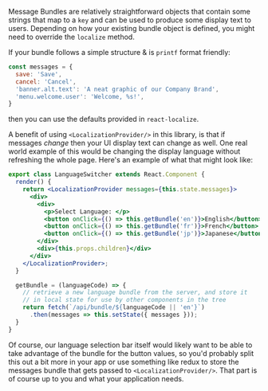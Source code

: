 Message Bundles are relatively straightforward objects that contain some
strings that map to a `key` and can be used to produce some display text
to users. Depending on how your existing bundle object is defined, you
might need to override the `localize` method.

If your bundle follows a simple structure & is `printf` format friendly:

```js
const messages = {
  save: 'Save',
  cancel: 'Cancel',
  'banner.alt.text': 'A neat graphic of our Company Brand',
  'menu.welcome.user': 'Welcome, %s!',
}
```

then you can use the defaults provided in `react-localize`.

A benefit of using `<LocalizationProvider/>` in this library, is that if
messages _change_ then your UI display text can change as well. One real
world example of this would be changing the display language without
refreshing the whole page. Here's an example of what that might look like:

```jsx
export class LanguageSwitcher extends React.Component {
  render() {
    return <LocalizationProvider messages={this.state.messages}>
      <div>
        <div>
          <p>Select Language: </p>
          <button onClick={() => this.getBundle('en')}>English</button>
          <button onClick={() => this.getBundle('fr')}>French</button>
          <button onClick={() => this.getBundle('jp')}>Japanese</button>
        </div>
        <div>{this.props.children}</div>
      </div>
    </LocalizationProvider>;
  }

  getBundle = (languageCode) => {
    // retrieve a new language bundle from the server, and store it
    // in local state for use by other components in the tree
    return fetch(`/api/bundle/${languageCode || 'en'}`)
      .then(messages => this.setState({ messages }));
  }
}
```

Of course, our language selection bar itself would likely want to be able
to take advantage of the bundle for the button values, so you'd probably
split this out a bit more in your app or use something like redux to store
the messages bundle that gets passed to `<LocalizationProvider/>`. That
part is of course up to you and what your application needs.
